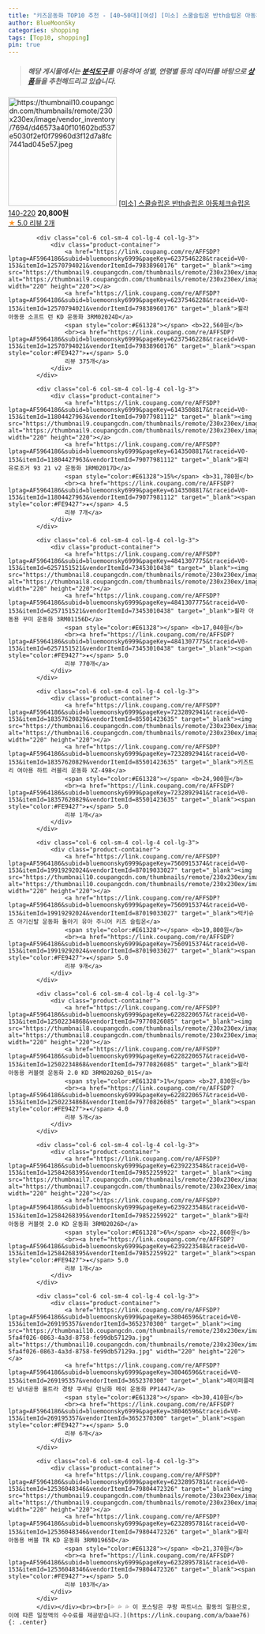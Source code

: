 ```yaml
---
title: "키즈운동화 TOP10 추천 - [40~50대][여성] [미소] 스쿨슬립온 반th슬립온 아동체크슬립온 140-220"
author: BlueMoonSky
categories: shopping
tags: [Top10, shopping]
pin: true
---
```


> ##### 해당 게시물에서는 [**분석도구**](https://itemscout.io/)를 이용하여 **성별**, **연령별** 등의 데이터를 바탕으로 [**상품**](https://link.coupang.com/a/baae76)들을 추천해드리고 있습니다.
<div class="container"><div class="row">
            <div class="col-6 col-sm-4 col-lg-4 col-lg-3">
                <div class="product-container">
                    <a href="https://link.coupang.com/re/AFFSDP?lptag=AF5964186&subid=bluemoonsky6999&pageKey=7121218131&traceid=V0-153&itemId=17830630504&vendorItemId=84994386207" target="_blank"><img src="https://thumbnail10.coupangcdn.com/thumbnails/remote/230x230ex/image/vendor_inventory/7694/d46573a40f101602bd537e5030f2ef0f79960d3f12d7a8fc7441ad045e57.jpeg" alt="https://thumbnail10.coupangcdn.com/thumbnails/remote/230x230ex/image/vendor_inventory/7694/d46573a40f101602bd537e5030f2ef0f79960d3f12d7a8fc7441ad045e57.jpeg" width="220" height="220"></a>
                    <a href="https://link.coupang.com/re/AFFSDP?lptag=AF5964186&subid=bluemoonsky6999&pageKey=7121218131&traceid=V0-153&itemId=17830630504&vendorItemId=84994386207" target="_blank">[미소] 스쿨슬립온 반th슬립온 아동체크슬립온 140-220</a>
                    <span style="color:#E61328"></span> <b>20,800원</b>
                    <br><a href="https://link.coupang.com/re/AFFSDP?lptag=AF5964186&subid=bluemoonsky6999&pageKey=7121218131&traceid=V0-153&itemId=17830630504&vendorItemId=84994386207" target="_blank"><span style="color:#FE9427">★</span> 5.0
                    리뷰 2개</a>
                </div>
            </div>
            
            <div class="col-6 col-sm-4 col-lg-4 col-lg-3">
                <div class="product-container">
                    <a href="https://link.coupang.com/re/AFFSDP?lptag=AF5964186&subid=bluemoonsky6999&pageKey=6237546228&traceid=V0-153&itemId=12570794021&vendorItemId=79838960176" target="_blank"><img src="https://thumbnail9.coupangcdn.com/thumbnails/remote/230x230ex/image/rs_quotation_api/xf6iarip/4692852e2140443eaebb35831251cd71.jpg" alt="https://thumbnail9.coupangcdn.com/thumbnails/remote/230x230ex/image/rs_quotation_api/xf6iarip/4692852e2140443eaebb35831251cd71.jpg" width="220" height="220"></a>
                    <a href="https://link.coupang.com/re/AFFSDP?lptag=AF5964186&subid=bluemoonsky6999&pageKey=6237546228&traceid=V0-153&itemId=12570794021&vendorItemId=79838960176" target="_blank">휠라 아동용 소프트 런 KD 운동화 3RM02024D</a>
                    <span style="color:#E61328"></span> <b>22,560원</b>
                    <br><a href="https://link.coupang.com/re/AFFSDP?lptag=AF5964186&subid=bluemoonsky6999&pageKey=6237546228&traceid=V0-153&itemId=12570794021&vendorItemId=79838960176" target="_blank"><span style="color:#FE9427">★</span> 5.0
                    리뷰 375개</a>
                </div>
            </div>
            
            <div class="col-6 col-sm-4 col-lg-4 col-lg-3">
                <div class="product-container">
                    <a href="https://link.coupang.com/re/AFFSDP?lptag=AF5964186&subid=bluemoonsky6999&pageKey=6143508817&traceid=V0-153&itemId=11804427963&vendorItemId=79077981112" target="_blank"><img src="https://thumbnail9.coupangcdn.com/thumbnails/remote/230x230ex/image/rs_quotation_api/8os2baxf/a05c244db3554b22b3774e5c2ac6f227.jpg" alt="https://thumbnail9.coupangcdn.com/thumbnails/remote/230x230ex/image/rs_quotation_api/8os2baxf/a05c244db3554b22b3774e5c2ac6f227.jpg" width="220" height="220"></a>
                    <a href="https://link.coupang.com/re/AFFSDP?lptag=AF5964186&subid=bluemoonsky6999&pageKey=6143508817&traceid=V0-153&itemId=11804427963&vendorItemId=79077981112" target="_blank">휠라 유로조거 93 21 v2 운동화 1RM02017D</a>
                    <span style="color:#E61328">15%</span> <b>31,780원</b>
                    <br><a href="https://link.coupang.com/re/AFFSDP?lptag=AF5964186&subid=bluemoonsky6999&pageKey=6143508817&traceid=V0-153&itemId=11804427963&vendorItemId=79077981112" target="_blank"><span style="color:#FE9427">★</span> 4.5
                    리뷰 7개</a>
                </div>
            </div>
            
            <div class="col-6 col-sm-4 col-lg-4 col-lg-3">
                <div class="product-container">
                    <a href="https://link.coupang.com/re/AFFSDP?lptag=AF5964186&subid=bluemoonsky6999&pageKey=4841307775&traceid=V0-153&itemId=6257151521&vendorItemId=73453010438" target="_blank"><img src="https://thumbnail8.coupangcdn.com/thumbnails/remote/230x230ex/image/rs_quotation_api/obln6p25/0714b941d5984fbfbf02a9cb63933816.jpg" alt="https://thumbnail8.coupangcdn.com/thumbnails/remote/230x230ex/image/rs_quotation_api/obln6p25/0714b941d5984fbfbf02a9cb63933816.jpg" width="220" height="220"></a>
                    <a href="https://link.coupang.com/re/AFFSDP?lptag=AF5964186&subid=bluemoonsky6999&pageKey=4841307775&traceid=V0-153&itemId=6257151521&vendorItemId=73453010438" target="_blank">휠라 아동용 꾸미 운동화 3RM01156D</a>
                    <span style="color:#E61328"></span> <b>17,040원</b>
                    <br><a href="https://link.coupang.com/re/AFFSDP?lptag=AF5964186&subid=bluemoonsky6999&pageKey=4841307775&traceid=V0-153&itemId=6257151521&vendorItemId=73453010438" target="_blank"><span style="color:#FE9427">★</span> 5.0
                    리뷰 770개</a>
                </div>
            </div>
            
            <div class="col-6 col-sm-4 col-lg-4 col-lg-3">
                <div class="product-container">
                    <a href="https://link.coupang.com/re/AFFSDP?lptag=AF5964186&subid=bluemoonsky6999&pageKey=7232892941&traceid=V0-153&itemId=18357620829&vendorItemId=85501423635" target="_blank"><img src="https://thumbnail6.coupangcdn.com/thumbnails/remote/230x230ex/image/rs_quotation_api/x0yieawi/761f095ddfd24208920a3376df8a13dc.jpg" alt="https://thumbnail6.coupangcdn.com/thumbnails/remote/230x230ex/image/rs_quotation_api/x0yieawi/761f095ddfd24208920a3376df8a13dc.jpg" width="220" height="220"></a>
                    <a href="https://link.coupang.com/re/AFFSDP?lptag=AF5964186&subid=bluemoonsky6999&pageKey=7232892941&traceid=V0-153&itemId=18357620829&vendorItemId=85501423635" target="_blank">키즈트리 여아용 하트 러블리 운동화 XZ-498</a>
                    <span style="color:#E61328"></span> <b>24,900원</b>
                    <br><a href="https://link.coupang.com/re/AFFSDP?lptag=AF5964186&subid=bluemoonsky6999&pageKey=7232892941&traceid=V0-153&itemId=18357620829&vendorItemId=85501423635" target="_blank"><span style="color:#FE9427">★</span> 5.0
                    리뷰 1개</a>
                </div>
            </div>
            
            <div class="col-6 col-sm-4 col-lg-4 col-lg-3">
                <div class="product-container">
                    <a href="https://link.coupang.com/re/AFFSDP?lptag=AF5964186&subid=bluemoonsky6999&pageKey=7560915374&traceid=V0-153&itemId=19919292024&vendorItemId=87019033027" target="_blank"><img src="https://thumbnail10.coupangcdn.com/thumbnails/remote/230x230ex/image/vendor_inventory/98a3/fdf1463d78759196219230970d772e8ab59a7473a06eda72210d350b727d.jpg" alt="https://thumbnail10.coupangcdn.com/thumbnails/remote/230x230ex/image/vendor_inventory/98a3/fdf1463d78759196219230970d772e8ab59a7473a06eda72210d350b727d.jpg" width="220" height="220"></a>
                    <a href="https://link.coupang.com/re/AFFSDP?lptag=AF5964186&subid=bluemoonsky6999&pageKey=7560915374&traceid=V0-153&itemId=19919292024&vendorItemId=87019033027" target="_blank">럭키슈즈 아기신발 운동화 돌아기 유아 주니어 키즈 슬립온</a>
                    <span style="color:#E61328"></span> <b>19,800원</b>
                    <br><a href="https://link.coupang.com/re/AFFSDP?lptag=AF5964186&subid=bluemoonsky6999&pageKey=7560915374&traceid=V0-153&itemId=19919292024&vendorItemId=87019033027" target="_blank"><span style="color:#FE9427">★</span> 5.0
                    리뷰 9개</a>
                </div>
            </div>
            
            <div class="col-6 col-sm-4 col-lg-4 col-lg-3">
                <div class="product-container">
                    <a href="https://link.coupang.com/re/AFFSDP?lptag=AF5964186&subid=bluemoonsky6999&pageKey=6228220657&traceid=V0-153&itemId=12502234868&vendorItemId=79770826085" target="_blank"><img src="https://thumbnail8.coupangcdn.com/thumbnails/remote/230x230ex/image/rs_quotation_api/2d4b10vb/f2997fd465b64df0bdbd36fee4e1adf1.jpg" alt="https://thumbnail8.coupangcdn.com/thumbnails/remote/230x230ex/image/rs_quotation_api/2d4b10vb/f2997fd465b64df0bdbd36fee4e1adf1.jpg" width="220" height="220"></a>
                    <a href="https://link.coupang.com/re/AFFSDP?lptag=AF5964186&subid=bluemoonsky6999&pageKey=6228220657&traceid=V0-153&itemId=12502234868&vendorItemId=79770826085" target="_blank">휠라 아동용 커블렛 운동화 2.0 KD 3RM02026D_015</a>
                    <span style="color:#E61328">1%</span> <b>27,830원</b>
                    <br><a href="https://link.coupang.com/re/AFFSDP?lptag=AF5964186&subid=bluemoonsky6999&pageKey=6228220657&traceid=V0-153&itemId=12502234868&vendorItemId=79770826085" target="_blank"><span style="color:#FE9427">★</span> 4.0
                    리뷰 5개</a>
                </div>
            </div>
            
            <div class="col-6 col-sm-4 col-lg-4 col-lg-3">
                <div class="product-container">
                    <a href="https://link.coupang.com/re/AFFSDP?lptag=AF5964186&subid=bluemoonsky6999&pageKey=6239223548&traceid=V0-153&itemId=12584268395&vendorItemId=79852259922" target="_blank"><img src="https://thumbnail7.coupangcdn.com/thumbnails/remote/230x230ex/image/rs_quotation_api/cdxje7nr/73404e90fd234740a0d3d532ddb4a0b6.jpg" alt="https://thumbnail7.coupangcdn.com/thumbnails/remote/230x230ex/image/rs_quotation_api/cdxje7nr/73404e90fd234740a0d3d532ddb4a0b6.jpg" width="220" height="220"></a>
                    <a href="https://link.coupang.com/re/AFFSDP?lptag=AF5964186&subid=bluemoonsky6999&pageKey=6239223548&traceid=V0-153&itemId=12584268395&vendorItemId=79852259922" target="_blank">휠라 아동용 커블렛 2.0 KD 운동화 3RM02026D</a>
                    <span style="color:#E61328">6%</span> <b>22,860원</b>
                    <br><a href="https://link.coupang.com/re/AFFSDP?lptag=AF5964186&subid=bluemoonsky6999&pageKey=6239223548&traceid=V0-153&itemId=12584268395&vendorItemId=79852259922" target="_blank"><span style="color:#FE9427">★</span> 5.0
                    리뷰 1개</a>
                </div>
            </div>
            
            <div class="col-6 col-sm-4 col-lg-4 col-lg-3">
                <div class="product-container">
                    <a href="https://link.coupang.com/re/AFFSDP?lptag=AF5964186&subid=bluemoonsky6999&pageKey=38046596&traceid=V0-153&itemId=269195357&vendorItemId=3652370300" target="_blank"><img src="https://thumbnail10.coupangcdn.com/thumbnails/remote/230x230ex/image/retail/images/4160591306509412-5fa4f026-0863-4a3d-8758-fe99db57129a.jpg" alt="https://thumbnail10.coupangcdn.com/thumbnails/remote/230x230ex/image/retail/images/4160591306509412-5fa4f026-0863-4a3d-8758-fe99db57129a.jpg" width="220" height="220"></a>
                    <a href="https://link.coupang.com/re/AFFSDP?lptag=AF5964186&subid=bluemoonsky6999&pageKey=38046596&traceid=V0-153&itemId=269195357&vendorItemId=3652370300" target="_blank">페이퍼플레인 남녀공용 울트라 경량 쿠셔닝 런닝화 메쉬 운동화 PP1447</a>
                    <span style="color:#E61328"></span> <b>30,410원</b>
                    <br><a href="https://link.coupang.com/re/AFFSDP?lptag=AF5964186&subid=bluemoonsky6999&pageKey=38046596&traceid=V0-153&itemId=269195357&vendorItemId=3652370300" target="_blank"><span style="color:#FE9427">★</span> 5.0
                    리뷰 6개</a>
                </div>
            </div>
            
            <div class="col-6 col-sm-4 col-lg-4 col-lg-3">
                <div class="product-container">
                    <a href="https://link.coupang.com/re/AFFSDP?lptag=AF5964186&subid=bluemoonsky6999&pageKey=6232895781&traceid=V0-153&itemId=12536048346&vendorItemId=79804472326" target="_blank"><img src="https://thumbnail9.coupangcdn.com/thumbnails/remote/230x230ex/image/rs_quotation_api/spyawjea/4c302a22823b4eac992e203b7be37df2.jpg" alt="https://thumbnail9.coupangcdn.com/thumbnails/remote/230x230ex/image/rs_quotation_api/spyawjea/4c302a22823b4eac992e203b7be37df2.jpg" width="220" height="220"></a>
                    <a href="https://link.coupang.com/re/AFFSDP?lptag=AF5964186&subid=bluemoonsky6999&pageKey=6232895781&traceid=V0-153&itemId=12536048346&vendorItemId=79804472326" target="_blank">휠라 아동용 버블 TR KD 운동화 3RM01965D</a>
                    <span style="color:#E61328"></span> <b>21,370원</b>
                    <br><a href="https://link.coupang.com/re/AFFSDP?lptag=AF5964186&subid=bluemoonsky6999&pageKey=6232895781&traceid=V0-153&itemId=12536048346&vendorItemId=79804472326" target="_blank"><span style="color:#FE9427">★</span> 5.0
                    리뷰 103개</a>
                </div>
            </div>
            </div></div><br><br>[💦 💦 💦 이 포스팅은 쿠팡 파트너스 활동의 일환으로, 이에 따른 일정액의 수수료를 제공받습니다.](https://link.coupang.com/a/baae76){: .center}